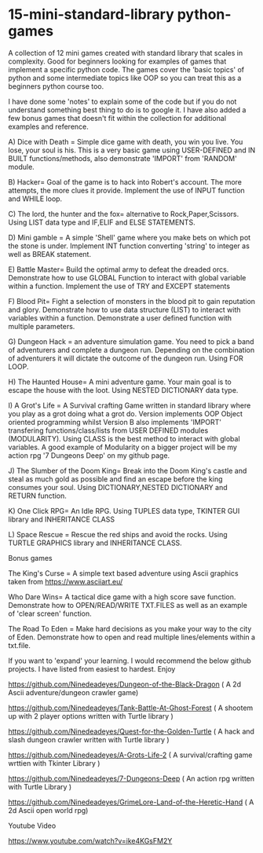 # 15-mini-standard-library python-games

A collection of 12 mini games created with standard library that scales in complexity. Good for beginners looking for examples of games that implement a specific python code.
The games cover the 'basic topics' of python and some intermediate topics like OOP so you can treat this as a beginners python course too.    

I have done some 'notes' to explain some of the code but if you do not understand something best thing to do is to google it. I have also added a few bonus games that doesn't fit within the collection for additional examples and reference.  

A) Dice with Death = Simple dice game with death, you win you live. You lose, your soul is his. This is a very basic game using USER-DEFINED and IN BUILT functions/methods, also demonstrate 'IMPORT' from 'RANDOM' module.   

B) Hacker= Goal of the game is to hack into Robert's account. The more attempts, the more clues it provide. Implement the use of INPUT function and WHILE loop.

C) The lord, the hunter and the fox= alternative to Rock,Paper,Scissors. Using LIST data type and IF,ELIF and ELSE STATEMENTS.

D) Mini gamble = A simple 'Shell' game where you make bets on which pot the stone is under. Implement INT function converting 'string' to integer as well as BREAK statement. 

E) Battle Master= Build the optimal army to defeat the dreaded orcs. Demonstrate how to use GLOBAL Function to interact with global variable within a function. Implement the use of TRY and EXCEPT statements

F) Blood Pit= Fight a selection of monsters in the blood pit to gain reputation and glory. Demonstrate how to use data structure (LIST) to interact with variables within a function. Demonstrate a user defined function with multiple parameters.  

G) Dungeon Hack  = an adventure simulation game. You need to pick a band of adventurers and complete a dungeon run. Depending on the combination of adventurers it will dictate the outcome of the dungeon run. Using FOR LOOP.

H) The Haunted House= A mini adventure game. Your main goal is to escape the house with the loot. Using NESTED DICTIONARY data type. 

I) A Grot's Life = A Survival crafting Game written in standard library where you play as a grot doing what a grot do. Version implements OOP Object oriented programming whilst Version B also implements 'IMPORT' transfering functions/class/lists from USER DEFINED modules (MODULARITY). Using CLASS is the best method to interact with global variables.
A good example of Modularity on a bigger project will be my action rpg '7 Dungeons Deep' on my github page.  

J) The Slumber of the Doom King= Break into the Doom King's castle and steal as much gold as possible and find an escape before the king consumes your soul. Using DICTIONARY,NESTED DICTIONARY and RETURN function. 

K) One Click RPG= An Idle RPG. Using TUPLES data type, TKINTER GUI library and INHERITANCE CLASS  

L) Space Rescue = Rescue the red ships and avoid the rocks. Using TURTLE GRAPHICS library and INHERITANCE CLASS.  

Bonus games 

The King's Curse = A simple text based adventure using Ascii graphics taken from  https://www.asciiart.eu/

Who Dare Wins= A tactical dice game with a high score save function. Demonstrate how to OPEN/READ/WRITE TXT.FILES as well as an example of 'clear screen' function.  

The Road To Eden = Make hard decisions as you make your way to the city of Eden. Demonstrate how to open and read multiple lines/elements within a txt.file.

If you want to 'expand' your learning. I would recommend the below github projects. I have listed from easiest to hardest. Enjoy 


https://github.com/Ninedeadeyes/Dungeon-of-the-Black-Dragon         ( A 2d Ascii adventure/dungeon crawler game) 

https://github.com/Ninedeadeyes/Tank-Battle-At-Ghost-Forest         ( A shootem up with 2 player options written with Turtle library ) 

https://github.com/Ninedeadeyes/Quest-for-the-Golden-Turtle         ( A hack and slash dungeon crawler written with Turtle library ) 

https://github.com/Ninedeadeyes/A-Grots-Life-2                      ( A survival/crafting game wrttien with Tkinter Library ) 

https://github.com/Ninedeadeyes/7-Dungeons-Deep                     ( An action rpg written with Turtle Library  ) 

https://github.com/Ninedeadeyes/GrimeLore-Land-of-the-Heretic-Hand  ( A 2d Ascii open world rpg) 


Youtube Video 

https://www.youtube.com/watch?v=ike4KGsFM2Y
        
